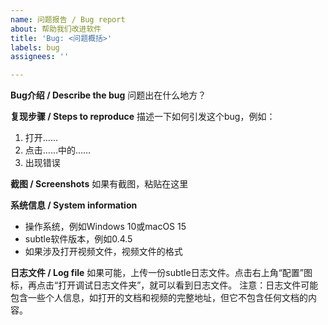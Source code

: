 ```yaml
---
name: 问题报告 / Bug report
about: 帮助我们改进软件
title: 'Bug: <问题概括>'
labels: bug
assignees: ''

---
```


**Bug介绍 / Describe the bug**
问题出在什么地方？

**复现步骤 / Steps to reproduce**
描述一下如何引发这个bug，例如：
1. 打开……
2. 点击……中的……
3. 出现错误

**截图 / Screenshots**
如果有截图，粘贴在这里

**系统信息 / System information**
 - 操作系统，例如Windows 10或macOS 15
 - subtle软件版本，例如0.4.5
 - 如果涉及打开视频文件，视频文件的格式

**日志文件 / Log file**
如果可能，上传一份subtle日志文件。点击右上角“配置”图标，再点击“打开调试日志文件夹”，就可以看到日志文件。
注意：日志文件可能包含一些个人信息，如打开的文档和视频的完整地址，但它不包含任何文档的内容。
